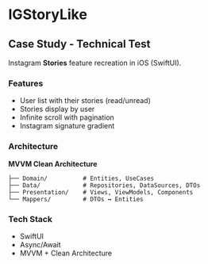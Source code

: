 # IGStoryLike

## Case Study - Technical Test

Instagram **Stories** feature recreation in iOS (SwiftUI).

### Features

- User list with their stories (read/unread)
- Stories display by user
- Infinite scroll with pagination
- Instagram signature gradient

### Architecture

**MVVM Clean Architecture**

```
├── Domain/          # Entities, UseCases
├── Data/            # Repositories, DataSources, DTOs
├── Presentation/    # Views, ViewModels, Components
└── Mappers/         # DTOs ↔ Entities
```

### Tech Stack

- SwiftUI
- Async/Await
- MVVM + Clean Architecture
